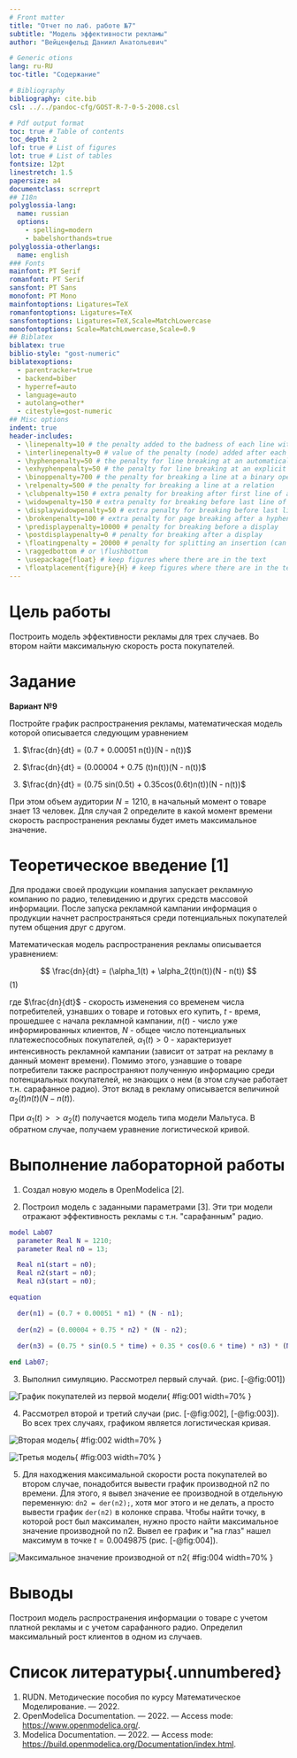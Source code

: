```yaml
---
# Front matter
title: "Отчет по лаб. работе №7"
subtitle: "Модель эффективности рекламы"
author: "Вейценфельд Даниил Анатольевич"

# Generic otions
lang: ru-RU
toc-title: "Содержание"

# Bibliography
bibliography: cite.bib
csl: ../../pandoc-cfg/GOST-R-7-0-5-2008.csl

# Pdf output format
toc: true # Table of contents
toc_depth: 2
lof: true # List of figures
lot: true # List of tables
fontsize: 12pt
linestretch: 1.5
papersize: a4
documentclass: scrreprt
## I18n
polyglossia-lang:
  name: russian
  options:
	- spelling=modern
	- babelshorthands=true
polyglossia-otherlangs:
  name: english
### Fonts
mainfont: PT Serif
romanfont: PT Serif
sansfont: PT Sans
monofont: PT Mono
mainfontoptions: Ligatures=TeX
romanfontoptions: Ligatures=TeX
sansfontoptions: Ligatures=TeX,Scale=MatchLowercase
monofontoptions: Scale=MatchLowercase,Scale=0.9
## Biblatex
biblatex: true
biblio-style: "gost-numeric"
biblatexoptions:
  - parentracker=true
  - backend=biber
  - hyperref=auto
  - language=auto
  - autolang=other*
  - citestyle=gost-numeric
## Misc options
indent: true
header-includes:
  - \linepenalty=10 # the penalty added to the badness of each line within a paragraph (no associated penalty node) Increasing the value makes tex try to have fewer lines in the paragraph.
  - \interlinepenalty=0 # value of the penalty (node) added after each line of a paragraph.
  - \hyphenpenalty=50 # the penalty for line breaking at an automatically inserted hyphen
  - \exhyphenpenalty=50 # the penalty for line breaking at an explicit hyphen
  - \binoppenalty=700 # the penalty for breaking a line at a binary operator
  - \relpenalty=500 # the penalty for breaking a line at a relation
  - \clubpenalty=150 # extra penalty for breaking after first line of a paragraph
  - \widowpenalty=150 # extra penalty for breaking before last line of a paragraph
  - \displaywidowpenalty=50 # extra penalty for breaking before last line before a display math
  - \brokenpenalty=100 # extra penalty for page breaking after a hyphenated line
  - \predisplaypenalty=10000 # penalty for breaking before a display
  - \postdisplaypenalty=0 # penalty for breaking after a display
  - \floatingpenalty = 20000 # penalty for splitting an insertion (can only be split footnote in standard LaTeX)
  - \raggedbottom # or \flushbottom
  - \usepackage{float} # keep figures where there are in the text
  - \floatplacement{figure}{H} # keep figures where there are in the text
---
```


# Цель работы

Построить модель эффективности рекламы для трех случаев. Во втором найти 
максимальную скорость роста покупателей.

# Задание

**Вариант №9**

Постройте график распространения рекламы, математическая модель которой описывается следующим уравнением

1. $\frac{dn}{dt} = (0.7 + 0.00051 n(t))(N - n(t))$

2. $\frac{dn}{dt} = (0.00004 + 0.75 (t)n(t))(N - n(t))$

3. $\frac{dn}{dt} = (0.75 sin(0.5t) + 0.35cos(0.6t)n(t))(N - n(t))$

При этом объем аудитории $N = 1210$, в начальный момент о товаре знает $13$ 
человек. Для случая 2 определите в какой момент времени скорость 
распространения рекламы будет иметь максимальное значение.

# Теоретическое введение [1]

Для продажи своей продукции компания запускает рекламную компанию по радио, телевидению и других средств массовой информации. После запуска рекламной кампании информация о продукции начнет распространяться среди потенциальных покупателей путем общения друг с другом.

Математическая модель распространения рекламы описывается уравнением:

$$
\frac{dn}{dt} = (\alpha_1(t) + \alpha_2(t)n(t))(N - n(t))
$$
(1)

где $\frac{dn}{dt}$ - скорость изменения со временем числа потребителей, 
узнавших о товаре и готовых его купить, $t$ - время, прошедшее с начала 
рекламной кампании, $n(t)$ - число уже информированных клиентов, $N$ - общее 
число потенциальных платежеспособных покупателей, $\alpha_1(t) > 0$ - 
характеризует интенсивность рекламной кампании (зависит от затрат на рекламу 
в данный момент времени). Помимо этого, узнавшие о товаре потребители также 
распространяют полученную информацию среди потенциальных покупателей, не 
знающих о нем (в этом случае работает т.н. сарафанное радио). Этот вклад в 
рекламу описывается величиной $\alpha_2(t)n(t)(N-n(t))$.

При $\alpha_1(t) >> \alpha_2(t)$ получается модель типа модели Мальтуса. В обратном случае, получаем уравнение логистической кривой.

# Выполнение лабораторной работы

1. Создал новую модель в OpenModelica [2].

2. Построил модель с заданными параметрами [3].
  Эти три модели отражают эффективность рекламы с т.н. "сарафанным" радио.
  ```m
  model Lab07
    parameter Real N = 1210;
    parameter Real n0 = 13; 

    Real n1(start = n0);
    Real n2(start = n0);
    Real n3(start = n0);

  equation

    der(n1) = (0.7 + 0.00051 * n1) * (N - n1);
    
    der(n2) = (0.00004 + 0.75 * n2) * (N - n2);
    
    der(n3) = (0.75 * sin(0.5 * time) + 0.35 * cos(0.6 * time) * n3) * (N - n3);

  end Lab07;
  ```

3. Выполнил симуляцию. Рассмотрел первый случай. (рис. [-@fig:001])

![График покупателей из первой модели](assets/2022-03-26-20-39-47.png){ #fig:001 width=70% }

4. Рассмотрел второй и третий случаи (рис. [-@fig:002], [-@fig:003]). Во всех 
  трех случаях, графиком является логистическая кривая.

![Вторая модель](assets/2022-03-26-20-43-29.png){ #fig:002 width=70% }

![Третья модель](assets/2022-03-26-20-44-18.png){ #fig:003 width=70% }

5. Для находжения максимальной скорости роста покупателей во втором случае, 
  понадобится вывести график производной n2 по времени. Для этого, я вывел
  значение ее производной в отдельную переменную: `dn2 = der(n2);`, хотя мог 
  этого и не делать, а просто вывести график `der(n2)` в колонке справа.
  Чтобы найти точку, в которой рост был максимален, нужно просто найти 
  максимальное значение производной по n2. Вывел ее график и "на глаз" нашел
  максимум в точке $t = 0.0049875$ (рис. [-@fig:004]).

![Максимальное значение производной от n2](assets/2022-03-26-20-50-57.png){ #fig:004 width=70% }

# Выводы

Построил модель распространения информации о товаре с учетом платной рекламы и с учетом сарафанного радио. Определил максимальный рост клиентов в одном из случаев.

# Список литературы{.unnumbered}

1. RUDN. Методические пособия по курсу Математическое Моделирование. — 2022.
2. OpenModelica Documentation. — 2022. — Access mode: https://www.openmodelica.org/.
3. Modelica Documentation. — 2022. — Access mode: https://build.openmodelica.org/Documentation/index.html.
